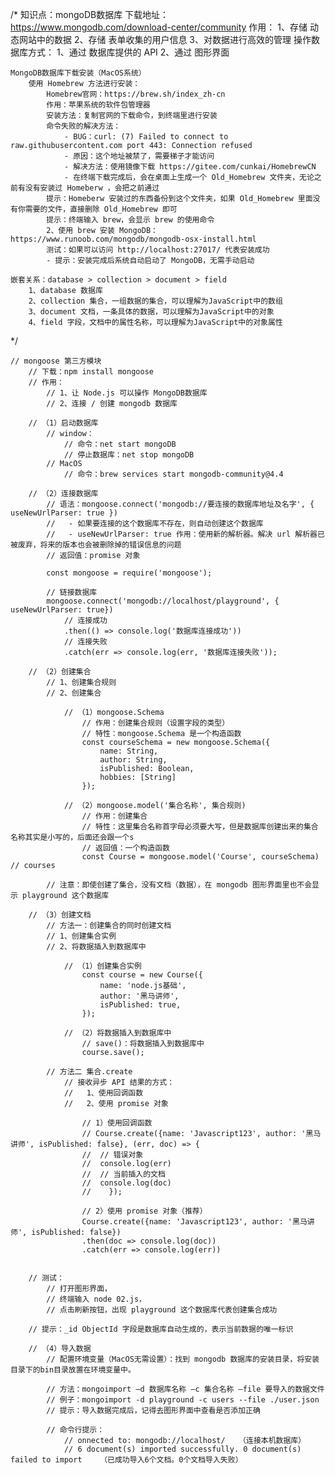 /*
    知识点：mongoDB数据库
    下载地址：https://www.mongodb.com/download-center/community
    作用：
        1、存储 动态网站中的数据
        2、存储 表单收集的用户信息
        3、对数据进行高效的管理
    操作数据库方式：
        1、通过 数据库提供的 API
        2、通过 图形界面

    MongoDB数据库下载安装（MacOS系统）
        使用 Homebrew 方法进行安装：
            Homebrew官网：https://brew.sh/index_zh-cn
            作用：苹果系统的软件包管理器
            安装方法：复制官网的下载命令，到终端里进行安装
            命令失败的解决方法：
                - BUG：curl: (7) Failed to connect to raw.githubusercontent.com port 443: Connection refused
                - 原因：这个地址被禁了，需要梯子才能访问
                - 解决方法：使用镜像下载 https://gitee.com/cunkai/HomebrewCN
                - 在终端下载完成后，会在桌面上生成一个 Old_Homebrew 文件夹，无论之前有没有安装过 Homeberw ，会把之前通过
            提示：Homeberw 安装过的东西备份到这个文件夹，如果 Old_Homebrew 里面没有你需要的文件，直接删除 Old_Homebrew 即可
            提示：终端输入 brew，会显示 brew 的使用命令
            2、使用 brew 安装 MongoDB：https://www.runoob.com/mongodb/mongodb-osx-install.html
            测试：如果可以访问 http://localhost:27017/ 代表安装成功
            - 提示：安装完成后系统自动启动了 MongoDB，无需手动启动

    嵌套关系：database > collection > document > field
        1、database 数据库
        2、collection 集合，一组数据的集合，可以理解为JavaScript中的数组
        3、document 文档，一条具体的数据，可以理解为JavaScript中的对象
        4、field 字段，文档中的属性名称，可以理解为JavaScript中的对象属性
 */
    
    // mongoose 第三方模块
        // 下载：npm install mongoose
        // 作用：
            // 1、让 Node.js 可以操作 MongoDB数据库
            // 2、连接 / 创建 mongodb 数据库

        // （1）启动数据库
            // window：
                // 命令：net start mongoDB
                // 停止数据库：net stop mongoDB
            // MacOS
                // 命令：brew services start mongodb-community@4.4

        // （2）连接数据库
            // 语法：mongoose.connect('mongodb://要连接的数据库地址及名字', { useNewUrlParser: true })
            //   - 如果要连接的这个数据库不存在，则自动创建这个数据库
            //   - useNewUrlParser: true 作用：使用新的解析器。解决 url 解析器已被废弃，将来的版本也会被删除掉的错误信息的问题
            // 返回值：promise 对象

            const mongoose = require('mongoose');
            
            // 链接数据库
            mongoose.connect('mongodb://localhost/playground', { useNewUrlParser: true})
                // 连接成功
                .then(() => console.log('数据库连接成功'))
                // 连接失败
                .catch(err => console.log(err, '数据库连接失败'));

        // （2）创建集合
            // 1、创建集合规则
            // 2、创建集合

                // （1）mongoose.Schema
                    // 作用：创建集合规则（设置字段的类型）
                    // 特性：mongoose.Schema 是一个构造函数
                    const courseSchema = new mongoose.Schema({
                        name: String,
                        author: String,
                        isPublished: Boolean,
                        hobbies: [String]
                    });

                // （2）mongoose.model('集合名称', 集合规则)
                    // 作用：创建集合
                    // 特性：这里集合名称首字母必须要大写，但是数据库创建出来的集合名称其实是小写的，后面还会跟一个s
                    // 返回值：一个构造函数
                    const Course = mongoose.model('Course', courseSchema) // courses

            // 注意：即使创建了集合，没有文档（数据），在 mongodb 图形界面里也不会显示 playground 这个数据库

        // （3）创建文档
            // 方法一：创建集合的同时创建文档
            // 1、创建集合实例
            // 2、将数据插入到数据库中
            
                // （1）创建集合实例
                    const course = new Course({
                        name: 'node.js基础',
                        author: '黑马讲师',
                        isPublished: true,
                    });
                
                // （2）将数据插入到数据库中 
                    // save()：将数据插入到数据库中 
                    course.save(); 	
        
            // 方法二 集合.create
                // 接收异步 API 结果的方式：
                //   1、使用回调函数
                //   2、使用 promise 对象

                    // 1）使用回调函数
                    // Course.create({name: 'Javascript123', author: '黑马讲师', isPublished: false}, (err, doc) => {
                    // 	// 错误对象
                    // 	console.log(err)
                    // 	// 当前插入的文档
                    // 	console.log(doc)
                    //    });

                    // 2）使用 promise 对象（推荐）
                    Course.create({name: 'Javascript123', author: '黑马讲师', isPublished: false})
                    .then(doc => console.log(doc))
                    .catch(err => console.log(err))


        // 测试：
            // 打开图形界面，
            // 终端输入 node 02.js，
            // 点击刷新按钮，出现 playground 这个数据库代表创建集合成功

        // 提示：_id ObjectId 字段是数据库自动生成的，表示当前数据的唯一标识
            
        // （4）导入数据
            // 配置环境变量（MacOS无需设置）：找到 mongodb 数据库的安装目录，将安装目录下的bin目录放置在环境变量中。
            
            // 方法：mongoimport –d 数据库名称 –c 集合名称 –file 要导入的数据文件
            // 例子：mongoimport -d playground -c users --file ./user.json
            // 提示：导入数据完成后，记得去图形界面中查看是否添加正确

            // 命令行提示：
                // onnected to: mongodb://localhost/   （连接本机数据库）
                // 6 document(s) imported successfully. 0 document(s) failed to import    （已成功导入6个文档。0个文档导入失败）